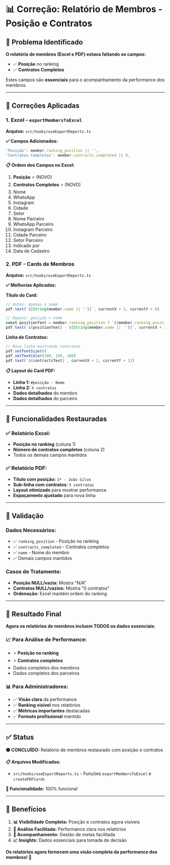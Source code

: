 # 📊 Correção: Relatório de Membros - Posição e Contratos

## 🎯 **Problema Identificado**

**O relatório de membros (Excel e PDF) estava faltando os campos:**
- ✅ **Posição** no ranking
- ✅ **Contratos Completos** 

Estes campos são **essenciais** para o acompanhamento da performance dos membros.

---

## 🔧 **Correções Aplicadas**

### **1. Excel - `exportMembersToExcel`**
**Arquivo:** `src/hooks/useExportReports.ts`

**✅ Campos Adicionados:**
```typescript
'Posição': member.ranking_position || '',
'Contratos Completos': member.contracts_completed || 0,
```

**📋 Ordem dos Campos no Excel:**
1. **Posição** ⭐ (NOVO)
2. **Contratos Completos** ⭐ (NOVO)  
3. Nome
4. WhatsApp
5. Instagram
6. Cidade
7. Setor
8. Nome Parceiro
9. WhatsApp Parceiro
10. Instagram Parceiro
11. Cidade Parceiro
12. Setor Parceiro
13. Indicado por
14. Data de Cadastro

### **2. PDF - Cards de Membros**
**Arquivo:** `src/hooks/useExportReports.ts`

**✅ Melhorias Aplicadas:**

**Título do Card:**
```typescript
// Antes: apenas o nome
pdf.text(`${String(member.name || '')}`, currentX + 2, currentY + 8)

// Depois: posição + nome
const positionText = member.ranking_position ? `${member.ranking_position}º` : 'N/A'
pdf.text(`${positionText} - ${String(member.name || '')}`, currentX + 2, currentY + 8)
```

**Linha de Contratos:**
```typescript
// Nova linha mostrando contratos
pdf.setFontSize(6)
pdf.setTextColor(100, 100, 100)
pdf.text(`${contractsText}`, currentX + 2, currentY + 12)
```

**📋 Layout do Card PDF:**
- **Linha 1:** `#posição - Nome`
- **Linha 2:** `X contratos`
- **Dados detalhados** do membro
- **Dados detalhados** do parceiro

---

## 🎯 **Funcionalidades Restauradas**

### **✅ Relatório Excel:**
- **Posição no ranking** (coluna 1)
- **Número de contratos completos** (coluna 2)
- Todos os demais campos mantidos

### **✅ Relatório PDF:**
- **Título com posição:** `1º - João Silva`
- **Sub-linha com contratos:** `5 contratos`
- **Layout otimizado** para mostrar performance
- **Espaçamento ajustado** para nova linha

---

## 🧪 **Validação**

### **Dados Necessários:**
- ✅ `ranking_position` - Posição no ranking
- ✅ `contracts_completed` - Contratos completos
- ✅ `name` - Nome do membro
- ✅ Demais campos mantidos

### **Casos de Tratamento:**
- **Posição NULL/vazia:** Mostra "N/A"
- **Contratos NULL/vazios:** Mostra "0 contratos"
- **Ordenação:** Excel mantém ordem do ranking

---

## 🚀 **Resultado Final**

**Agora os relatórios de membros incluem TODOS os dados essenciais:**

### **📈 Para Análise de Performance:**
- ⭐ **Posição no ranking**
- ⭐ **Contratos completos**
- Dados completos dos membros
- Dados completos dos parceiros

### **📊 Para Administradores:**
- ✅ **Visão clara** da performance
- ✅ **Ranking visível** nos relatórios
- ✅ **Métricas importantes** destacadas
- ✅ **Formato profissional** mantido

---

## ✅ **Status**

**🟢 CONCLUÍDO:** Relatório de membros restaurado com posição e contratos

**📋 Arquivos Modificados:**
- `src/hooks/useExportReports.ts` - Funções `exportMembersToExcel` e `createPDFCards`

**🎯 Funcionalidade:** 100% funcional

---

## 🎉 **Benefícios**

1. **📊 Visibilidade Completa:** Posição e contratos agora visíveis
2. **🎯 Análise Facilitada:** Performance clara nos relatórios
3. **💼 Acompanhamento:** Gestão de metas facilitada
4. **📈 Insights:** Dados essenciais para tomada de decisão

**Os relatórios agora fornecem uma visão completa da performance dos membros! 🚀**

